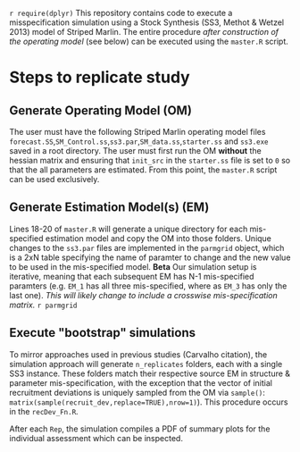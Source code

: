 `r require(dplyr)`
This repository contains code to execute a misspecification simulation using a Stock Synthesis (SS3, Methot & Wetzel 2013) model of Striped Marlin. The entire procedure *after construction of the operating model* (see below) can be executed using the `master.R` script.

# Steps to replicate study
## Generate Operating Model (OM)
The user must have the following Striped Marlin  operating model files `forecast.SS`,`SM_Control.ss`,`ss3.par`,`SM_data.ss`,`starter.ss` and `ss3.exe` saved in a root directory. The user must first run the OM **without** the hessian matrix and ensuring that `init_src` in the `starter.ss` file is set to `0` so that the all parameters are estimated. From this point, the `master.R` script can be used exclusively.

## Generate Estimation Model(s) (EM)
Lines 18-20 of `master.R` will generate a unique directory for each mis-specified estimation model and copy the OM into those folders. Unique changes to the `ss3.par` files are implemented in the `parmgrid` object, which is a 2xN table specifying the name of paramter to change and the new value to be used in the mis-specified model. **Beta** Our simulation setup is iterative, meaning that each subsequent EM has N-1 mis-specified paramters (e.g. `EM_1` has all three mis-specified, where as `EM_3` has only the last one). *This will likely change to include a crosswise mis-specification matrix.*
`r parmgrid`

## Execute "bootstrap" simulations
To mirror approaches used in previous studies (Carvalho citation), the simulation approach will generate `n_replicates` folders, each with a single SS3 instance. These folders match their respective source EM in structure & parameter mis-specification, with the exception that the vector of initial recruitment deviations is uniquely sampled from the OM via `sample()`: `matrix(sample(recruit_dev,replace=TRUE),nrow=1)`). This procedure occurs in the `recDev_Fn.R`.

After each `Rep`, the simulation compiles a PDF of summary plots for the individual assessment which can be inspected.
